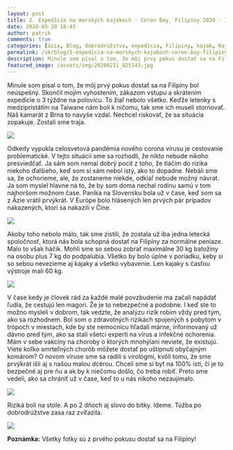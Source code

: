 ```yaml
---
layout: post
title: 2. Expedícia na morských kajakoch - Coron Bay, Filipíny 2020 - Ideme?
date: 2020-03-20 18:43
author: patrik
comments: true
categories: [ázia, Blog, dobrodrúžstvo, expedícia, Filipíny, kajak, Kajak, morský kajak, outdoor, skladacie kajaky, Slovenčina]
permalink: /sk/blog/2-expedicia-na-morskych-kajakoch-coron-bay-filipiny-2020-ideme/
description: Minule som písal o tom, že môj prvý pokus dostať sa na Filipíny bol neúspešný. Skončil mojím vyhostením, zákazom vstupu a skrátením expedície o 3 týždne na polovicu. To žiaľ nebolo všetko.
featured_image: /assets/img/20200211_025143.jpg
---
```

Minule som písal o tom, že môj prvý pokus dostať sa na Filipíny bol neúspešný. Skončil mojím vyhostením, zákazom vstupu a skrátením expedície o 3 týždne na polovicu. To žiaľ nebolo všetko. Keďže letenky s medzipristátím na Taiwane nám boli k ničomu, tak sme ich museli stornovať. Náš kamarát z Brna to navyše vzdal. Nechcel riskovať, že sa situácia zopakuje. Zostali sme traja.

![](/assets/img/20200210_092636-scaled.jpg)

Odkedy vypukla celosvetová pandémia nového corona vírusu je cestovanie problematické. V tejto situácii sme sa rozhodli, že nikto nebude nikoho presviedčať. Ja sám som nemal dobrý pocit z toho, že tlačím do rizika niekoho ďalšieho, keď som si sám nebol istý, ako to dopadne. Nebáli sme sa, že ochorieme, ale, že zostaneme niekde, odkiaľ nebude možný návrat. Ja som myslel hlavne na to, že by som doma nechal rodinu samú v tom najhoršom možnom čase. Panika na Slovensku bola už v čase, keď som sa z Ázie vrátil prvýkrát. V Európe bolo hlásených len prvých pár prípadov nakazených, ktorí sa nakazili v Číne.

![](/assets/img/20200210_094552-scaled.jpg)

Akoby toho nebolo málo, tak sme zistili, že zostala už iba jedna letecká spoločnosť, ktorá nás bola schopná dostať na Filipíny za normálne peniaze. Malo to však háčik. Mohli sme so sebou zobrať maximálne 30 kg batožiny na osobu plus 7 kg do podpalubia. Všetko by bolo úplne v poriadku, keby si so sebou nevezieme aj kajaky a všetko vybavenie. Len kajaky s časťou výstroje mali 60 kg.

![](/assets/img/20200211_025143.jpg)

V čase kedy je človek rád za každé malé povzbudenie ma začali napádať ľudia, že cestujú len magori. Že je to nebezpečné a podobne. I keď ste to možno mysleli v dobrom, tak vedzte, že analýzu rizík robím vždy pred tým, ako sa rozhodnem. Bol som o zdravotných rizikách spojených s pobytom v trópoch v miestach, kde by ste nemocnicu hľadali márne, informovaný už dávno pred tým, ako sa stali všetci experti na vírus a infekčné ochorenia. Mám v sebe vakcíny na choroby o ktorých mnohýíani neviete, že existujú. Viete koľko smrteľných chorôb môžete dostať po uštipnutí obyčajným komárom? O novom víruse sme sa radili s virológmi, kvôli tomu, že sme prvýkrát išli aj s našou malou dcérou. Chceli sme si byť na 100% istí, či je to bezpečné aj pre ňu a ak by k niečomu došlo, čo treba robiť. Preto sme vedeli, ako sa chrániť už v čase, keď to u nás nikoho nezaujímalo.

![](/assets/img/20200210_113139-scaled.jpg)

Riziká boli na stole. A po 2 dňoch aj slovo do bitky. Ideme. Túžba po dobrodrúžstve zasa raz zvíťazila.

![](/assets/img/IMG_0290-scaled.jpg)

<strong>Poznámka:</strong> Všetky fotky sú z prvého pokusu dostať sa na Filipíny!

